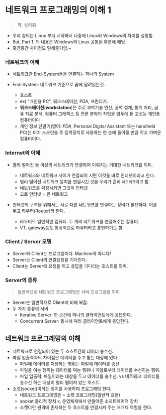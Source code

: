 # 네트워크 프로그래밍의 이해 1

> 꺅. 살려줘

- 우리 강의는 Linux 부터 시작해서 나중에 Linux와 Windows의 차이를 설명함.
- But, Part 1. 의 내용은 Windows와 Linux 공통된 부분에 해당.
- 중간중간 차이점도 말해줄거임.~

### 네트워크의 이해

- 네트워크란 End-System들을 연결하는 하나의 System

- End-System: 네트워크 기준으로 끝에 달려있는것.
  - 호스트
  - ex) "개인용 PC", 워크스테이션, PDA, 프린터기.
  - **워크스테이션**(**workstation**)은 주로 과학기술 연산, 공학 설계, 통계 처리, 금융 자료 분석, 컴퓨터 그래픽스 등 전문 분야의 작업을 염두에 둔 고성능 개인용 컴퓨터이다
  - 개인 정보 단말기(영어: *PDA*, Personal Digital Assistant 또는 handheld PC)는 터치 스크린을 주 입력장치로 사용하는 한 손에 들어올 만큼 작고 가벼운 컴퓨터이다.

### Internet의 이해

- 멀리 떨어진 둘 이상의 네트워크가 연결되어 이뤄지는 거대한 네트워크를 의미.
  - 네트워크와 네트워크 사이가 연결되어 지면 이것을 바로 인터넷이라고 한다.
  - 멀리 떨어진 네트워크 뭉치를 연결시킨 것을 우리가 흔히 `네트워크`라고 함.
  - 네트워크를 확장시키면 그것이 인터넷
  - 고로 인터넷 = 큰 네트워크

- 인터넷의 구축을 위해서는 서로 다른 네트워크를 연결하는 장비가 필요하다. 이를 두고 라우터(Router)라 한다.
  - 라우터도 일반적인 컴퓨터. 두 개의 네트워크를 연결해주는 컴퓨터.
  - VT, gateway등도 통상적으로 라우터라고 표현하기도 함.

### Client / Server 모델

- Server와 Client는 프로그램이다. Machine이 아니다!
- Server는 Client의 연결요청을 기다린다.
- Client는 Server에 요청을 하고 응답을 기다리는 호스트를 의미.

 ###  Server의 종류

> 일반적으로 네트워크 프로그래밍은 서버 프로그램을 의미

- Server는 일반적으로 Client에 비해 복잡.
- 두 가지 종류의 서버
  - Iterative Server: 한 순간에 하나의 클라이언트에게 응답한다.
  - Concurrent Server: 동시에 여러 클라이언트에게 응답한다.



## 네트워크 프로그래밍의 이해

- 네트워크로 연결되어 있는 두 호스트간의 데이터 송수신.
- 파일 입출력과의 차이점은 데이터를 주고 받는 대상에 있다.
  - 파일에 데이터를 저장하는 행위는 파일에 데이터를 송신
  - 파일을 여는 행위는 데이터를 여는 행위니 파일로부터 데이터를 수신하는 행위.
  - 파입 입출력: 파일이라는 대상을 두고 데이터를 송수신. vs 네트워크: 데이터를 송수신 하는 대상이 멀리 떨어져 있는 호스트.
- 소켓(socket)이라는 장치를 사용하여 프로그래밍 한다.
  - 네트워크 프로그래밍은 = 소켓 프로그래밍(일반적 표현)
  - socket 물리적 장치 x, 운영체제에서 만들어준 소프트웨어적 장치
  - 소켓이란 원격에 존재하는 두 호스트를 연결시켜 주는 매개체 역할을 한다.